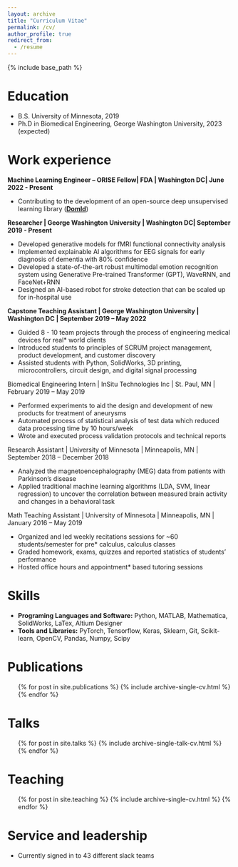```yaml
---
layout: archive
title: "Curriculum Vitae"
permalink: /cv/
author_profile: true
redirect_from:
  - /resume
---
```


{% include base_path %}

Education
======
* B.S. University of Minnesota, 2019
* Ph.D in Biomedical Engineering, George Washington University, 2023 (expected)

Work experience
======

**Machine Learning Engineer – ORISE Fellow| FDA | Washington DC| June 2022 - Present**
  * Contributing to the development of an open-source deep unsupervised learning library ([**DomId**](https://github.com/agisga/DomId))

**Researcher | George Washington University | Washington DC| September 2019 - Present**
  * Developed generative models for fMRI functional connectivity analysis 
  * Implemented explainable AI algorithms for EEG signals for early diagnosis of dementia with 80% confidence 
  * Developed a state-of-the-art robust multimodal emotion recognition system using Generative Pre-trained Transformer (GPT), WaveRNN, and FaceNet+RNN
  * Designed an AI-based robot for stroke detection that can be scaled up for in-hospital use

**Capstone Teaching Assistant | George Washington University | Washington DC | September 2019 – May 2022**
  *  Guided 8 - 10 team projects through the process of engineering medical devices for real* world clients
  *  Introduced students to principles of SCRUM project management, product development, and customer discovery
  *  Assisted students with Python, SolidWorks, 3D printing, microcontrollers, circuit design, and digital signal processing

Biomedical Engineering Intern | InSitu Technologies Inc | St. Paul, MN | February 2019 – May 2019
  *  Performed experiments to aid the design and development of new products for treatment of aneurysms
  *  Automated process of statistical analysis of test data which reduced data processing time by 10 hours/week
  *  Wrote and executed process validation protocols and technical reports

Research Assistant | University of Minnesota | Minneapolis, MN | September 2018 – December 2018
  *  Analyzed the magnetoencephalography (MEG) data from patients with Parkinson’s disease
  *  Applied traditional machine learning algorithms (LDA, SVM, linear regression) to uncover the correlation between measured brain activity and changes in a behavioral task 

Math Teaching Assistant | University of Minnesota | Minneapolis, MN | January 2016 – May 2019
  *  Organized and led weekly recitations sessions for ~60 students/semester for pre* calculus, calculus classes
  *  Graded homework, exams, quizzes and reported statistics of students’ performance
  *  Hosted office hours and appointment* based tutoring sessions
  
Skills
======
  * **Programing Languages and Software:** Python, MATLAB, Mathematica, SolidWorks, LaTex, Altium Designer
  * **Tools and Libraries:** PyTorch, Tensorflow, Keras, Sklearn, Git, Scikit-learn, OpenCV, Pandas, Numpy, Scipy

Publications
======
  <ul>{% for post in site.publications %}
    {% include archive-single-cv.html %}
  {% endfor %}</ul>

  
Talks
======
  <ul>{% for post in site.talks %}
    {% include archive-single-talk-cv.html %}
  {% endfor %}</ul>
  
Teaching
======
  <ul>{% for post in site.teaching %}
    {% include archive-single-cv.html %}
  {% endfor %}</ul>
  
Service and leadership
======
* Currently signed in to 43 different slack teams
